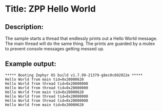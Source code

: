 # Title: ZPP Hello World

## Description:
The sample starts a thread that endlessly prints out a Hello World message. The
main thread will do the same thing. The prints are guarded by a mutex to prevent
console messages getting messed up.

## Example output:

```
***** Booting Zephyr OS build v1.7.99-21379-g8ec0c692022e *****
Hello World from main tid=0x20000620
Hello World from thread tid=0x20000000
Hello World from thread tid=0x20000000
Hello World from main tid=0x20000620
Hello World from thread tid=0x20000000
Hello World from thread tid=0x20000000
Hello World from main tid=0x20000620
```
